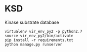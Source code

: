 # KSD

Kinase substrate database


```
virtualenv vir_env_py2 -p python2.7
source vir_env_py2/bin/activate
pip install -r requirements.txt
python manage.py runserver
```

